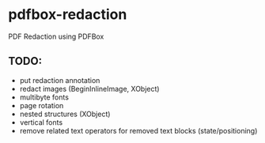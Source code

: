 # pdfbox-redaction
PDF Redaction using PDFBox

## TODO:
- put redaction annotation
- redact images (BeginInlineImage, XObject)
- multibyte fonts
- page rotation
- nested structures (XObject)
- vertical fonts
- remove related text operators for removed text blocks (state/positioning)
